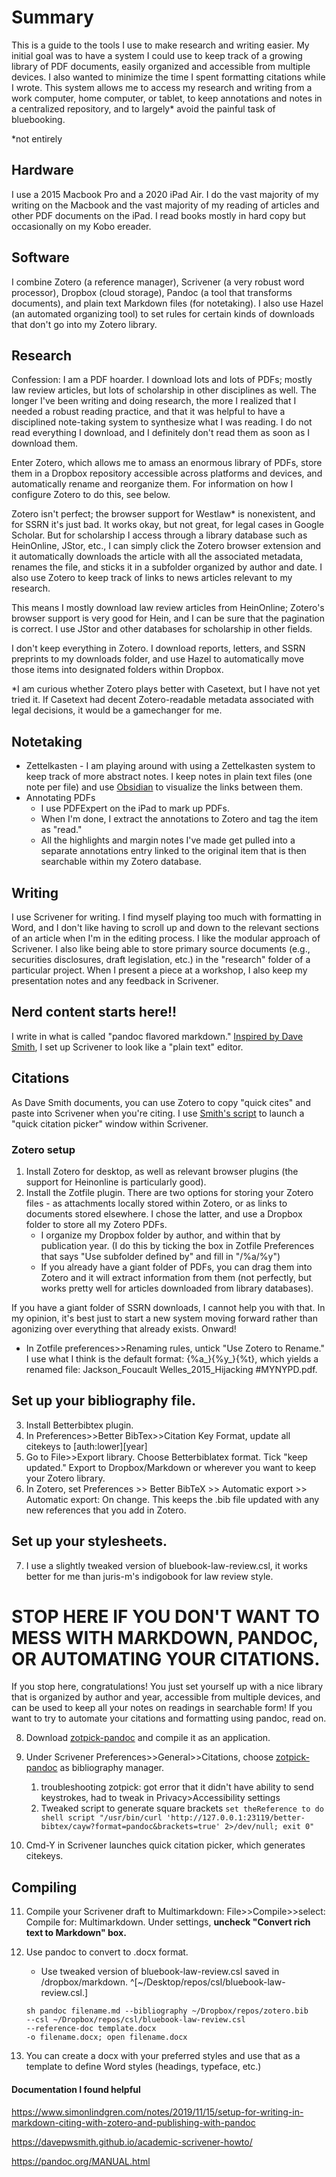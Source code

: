 # Summary

This is a guide to the tools I use to make research and writing easier. My initial goal was to have a system I could use to keep track of a growing library of PDF documents, easily organized and accessible from multiple devices. I also wanted to minimize the time I spent formatting citations while I wrote. This system allows me to access my research and writing from a work computer, home computer, or tablet, to keep annotations and notes in a centralized repository, and to largely* avoid the painful task of bluebooking.

*not entirely

## Hardware

I use a 2015 Macbook Pro and a 2020 iPad Air. I do the vast majority of my writing on the Macbook and the vast majority of my reading of articles and other PDF documents on the iPad. I read books mostly in hard copy but occasionally on my Kobo ereader.

## Software

I combine Zotero (a reference manager), Scrivener (a very robust word processor), Dropbox (cloud storage), Pandoc (a tool that transforms documents), and plain text Markdown files (for notetaking). I also use Hazel (an automated organizing tool) to set rules for certain kinds of downloads that don't go into my Zotero library.

## Research

Confession: I am a PDF hoarder. I download lots and lots of PDFs; mostly law review articles, but lots of scholarship in other disciplines as well.  The longer I've been writing and doing research, the more I realized that I needed a robust reading practice, and that it was helpful to have a disciplined note-taking system to synthesize what I was reading. I do not read everything I download, and I definitely don't read them as soon as I download them.

Enter Zotero, which allows me to amass an enormous library of PDFs, store them in a Dropbox repository accessible across platforms and devices, and automatically rename and reorganize them. For information on how I configure Zotero to do this, see below.

Zotero isn't perfect; the browser support for Westlaw* is nonexistent, and for SSRN it's just bad. It works okay, but not great, for legal cases in Google Scholar. But for scholarship I access through a library database such as HeinOnline, JStor, etc., I can simply click the Zotero browser extension and it automatically downloads the article with all the associated metadata, renames the file, and sticks it in a subfolder organized by author and date. I also use Zotero to keep track of links to news articles relevant to my research.

This means I mostly download law review articles from HeinOnline; Zotero's browser support is very good for Hein, and I can be sure that the pagination is correct. I use JStor and other databases for scholarship in other fields.

I don't keep everything in Zotero. I download reports, letters, and SSRN preprints to my downloads folder, and use Hazel to automatically move those items into designated folders within Dropbox.

*I am curious whether Zotero plays better with Casetext, but I have not yet tried it. If Casetext had decent Zotero-readable metadata associated with legal decisions, it would be a gamechanger for me.

## Notetaking

- Zettelkasten - I am playing around with using a Zettelkasten system to keep track of more abstract notes. I keep notes in plain text files (one note per file) and use [Obsidian](https://obsidian.md/) to visualize the links between them.
- Annotating PDFs
  - I use PDFExpert on the iPad to mark up PDFs.
  - When I'm done, I extract the annotations to Zotero and tag the item as "read."
  - All the highlights and  margin notes I've made get pulled into a separate annotations entry linked to the original item that is then searchable within my Zotero database.

## Writing

I use Scrivener for writing. I find myself playing too much with formatting in Word, and I don't like having to scroll up and down to the relevant sections of an article when I'm in the editing process. I like the modular approach of Scrivener. I also like being able to store primary source documents (e.g., securities disclosures, draft legislation, etc.) in the "research" folder of a particular project. When I present a piece at a workshop, I also keep my presentation notes and any feedback in Scrivener.

## Nerd content starts here!!

I write in what is called "pandoc flavored markdown." [Inspired by Dave Smith](https://davepwsmith.github.io/academic-scrivener-howto/), I set up Scrivener to look like a "plain text" editor.

## Citations

As Dave Smith documents, you can use Zotero to copy "quick cites" and paste into Scrivener when you're citing. I use [Smith's script](https://github.com/davepwsmith/zotpick-applescript) to launch a "quick citation picker" window within Scrivener.

### Zotero setup

1. Install Zotero for desktop, as well as relevant browser plugins (the support for Heinonline is particularly good).
2. Install the Zotfile plugin. There are two options for storing your Zotero files - as attachments locally stored within Zotero, or as links to documents stored elsewhere. I chose the latter, and use a Dropbox folder to store all my Zotero PDFs.
   - I organize my Dropbox folder by author, and within that by publication year. (I do this by ticking the box in Zotfile Preferences that says "Use subfolder defined by" and fill in "/%a/%y")
   - If you already have a giant folder of PDFs, you can drag them into Zotero and it will extract information from them (not perfectly, but works pretty well for articles downloaded from library databases).

  If you have a giant folder of SSRN downloads, I cannot help you with that. In my opinion, it's best just to start a new system moving forward rather than agonizing over everything that already exists. Onward!

   - In Zotfile preferences>>Renaming rules, untick "Use Zotero to Rename." I use what I think is the default format: {%a_}{%y_}{%t}, which yields a renamed file: Jackson_Foucault Welles_2015_Hijacking #MYNYPD.pdf.

## Set up your bibliography file.

3. Install Betterbibtex plugin.
2. In Preferences>>Better BibTex>>Citation Key Format, update all citekeys to [auth:lower][year]
3. Go to File>>Export library. Choose Betterbiblatex format. Tick "keep updated." Export to Dropbox/Markdown or wherever you want to keep your Zotero library.
4. In Zotero, set Preferences >> Better BibTeX >> Automatic export >> Automatic export: On change. This keeps the .bib file updated with any new references that you add in Zotero.

## Set up your stylesheets.

7. I use a slightly tweaked version of bluebook-law-review.csl, it works better for me than juris-m's indigobook for law review style.

# STOP HERE IF YOU DON'T WANT TO MESS WITH MARKDOWN, PANDOC, OR AUTOMATING YOUR CITATIONS.

If you stop here, congratulations! You just set yourself up with a nice library that is organized by author and year, accessible from multiple devices, and can be used to keep all your notes on readings in searchable form! If you want to try to automate your citations and formatting using pandoc, read on.

8. Download [zotpick-pandoc](https://github.com/davepwsmith/zotpick-applescript/blob/master/zotpick-pandoc%20for%20Scrivener.applescript) and compile it as an application.

6. Under Scrivener Preferences>>General>>Citations, choose [zotpick-pandoc](https://github.com/davepwsmith/zotpick-applescript/blob/master/zotpick-pandoc%20for%20Scrivener.applescript) as bibliography manager.
   1. troubleshooting zotpick: got error that it didn't have ability to send keystrokes, had to tweak in Privacy>Accessibility settings
   2. Tweaked script to generate square brackets
         ```set theReference to do shell script "/usr/bin/curl 'http://127.0.0.1:23119/better-bibtex/cayw?format=pandoc&brackets=true' 2>/dev/null; exit 0"```

6. Cmd-Y in Scrivener launches quick citation picker, which generates citekeys.

## Compiling

11. Compile your Scrivener draft to Multimarkdown: File>>Compile>>select: Compile for: Multimarkdown. Under settings, **uncheck "Convert rich text to Markdown" box.**

12. Use pandoc to convert to .docx format.

    - Use tweaked version of bluebook-law-review.csl saved in /dropbox/markdown. ^[~/Desktop/repos/csl/bluebook-law-review.csl.]

    ```
    sh pandoc filename.md --bibliography ~/Dropbox/repos/zotero.bib
    --csl ~/Dropbox/repos/csl/bluebook-law-review.csl
    --reference-doc template.docx
    -o filename.docx; open filename.docx
    ```

13. You can create a docx with your preferred styles and use that as a template to define Word styles (headings, typeface, etc.)

#### Documentation I found helpful
https://www.simonlindgren.com/notes/2019/11/15/setup-for-writing-in-markdown-citing-with-zotero-and-publishing-with-pandoc

https://davepwsmith.github.io/academic-scrivener-howto/

https://pandoc.org/MANUAL.html
